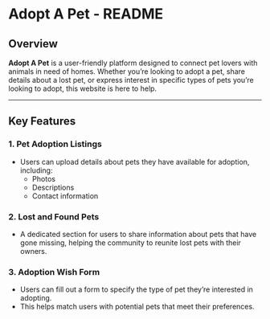 # Adopt A Pet - README

## Overview

**Adopt A Pet** is a user-friendly platform designed to connect pet lovers with animals in need of homes. Whether you’re looking to adopt a pet, share details about a lost pet, or express interest in specific types of pets you’re looking to adopt, this website is here to help.

---

## Key Features

### 1. **Pet Adoption Listings**
- Users can upload details about pets they have available for adoption, including:
  - Photos
  - Descriptions
  - Contact information

### 2. **Lost and Found Pets**
- A dedicated section for users to share information about pets that have gone missing, helping the community to reunite lost pets with their owners.

### 3. **Adoption Wish Form**
- Users can fill out a form to specify the type of pet they’re interested in adopting.
- This helps match users with potential pets that meet their preferences.
